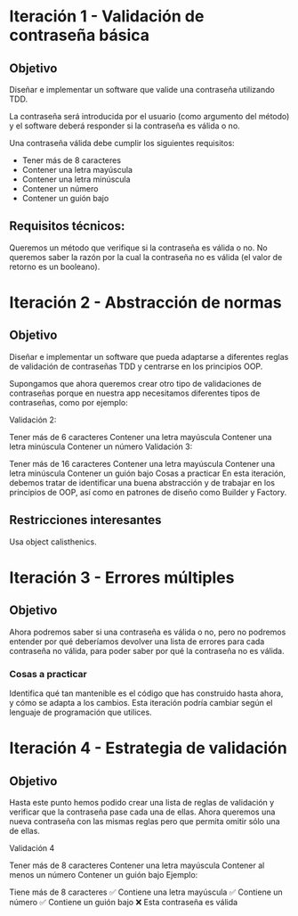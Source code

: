 # Iteración 1 - Validación de contraseña básica
## Objetivo
Diseñar e implementar un software que valide una contraseña utilizando TDD.

La contraseña será introducida por el usuario (como argumento del método) y el software deberá responder si la contraseña es válida o no.

Una contraseña válida debe cumplir los siguientes requisitos:

* Tener más de 8 caracteres
* Contener una letra mayúscula
* Contener una letra minúscula
* Contener un número
* Contener un guión bajo
## Requisitos técnicos:
Queremos un método que verifique si la contraseña es válida o no.
No queremos saber la razón por la cual la contraseña no es válida (el valor de retorno es un booleano).
# Iteración 2 - Abstracción de normas
## Objetivo
Diseñar e implementar un software que pueda adaptarse a diferentes reglas de validación de contraseñas TDD y centrarse en los principios OOP.

Supongamos que ahora queremos crear otro tipo de validaciones de contraseñas porque en nuestra app necesitamos diferentes tipos de contraseñas, como por ejemplo:

Validación 2:

Tener más de 6 caracteres
Contener una letra mayúscula
Contener una letra minúscula
Contener un número
Validación 3:

Tener más de 16 caracteres
Contener una letra mayúscula
Contener una letra minúscula
Contener un guión bajo
Cosas a practicar
En esta iteración, debemos tratar de identificar una buena abstracción y de trabajar en los principios de OOP, así como en patrones de diseño como Builder y Factory.

## Restricciones interesantes
Usa object calisthenics.

# Iteración 3 - Errores múltiples
## Objetivo
Ahora podremos saber si una contraseña es válida o no, pero no podremos entender por qué deberíamos devolver una lista de errores para cada contraseña no válida, para poder saber por qué la contraseña no es válida.

### Cosas a practicar
Identifica qué tan mantenible es el código que has construido hasta ahora, y cómo se adapta a los cambios. Esta iteración podría cambiar según el lenguaje de programación que utilices.

# Iteración 4 - Estrategia de validación
## Objetivo
Hasta este punto hemos podido crear una lista de reglas de validación y verificar que la contraseña pase cada una de ellas. Ahora queremos una nueva contraseña con las mismas reglas pero que permita omitir sólo una de ellas.

Validación 4

Tener más de 8 caracteres
Contener una letra mayúscula
Contener al menos un número
Contener un guión bajo
Ejemplo:

Tiene más de 8 caracteres ✅
Contiene una letra mayúscula ✅
Contiene un número ✅
Contiene un guión bajo ❌
Esta contraseña es válida

